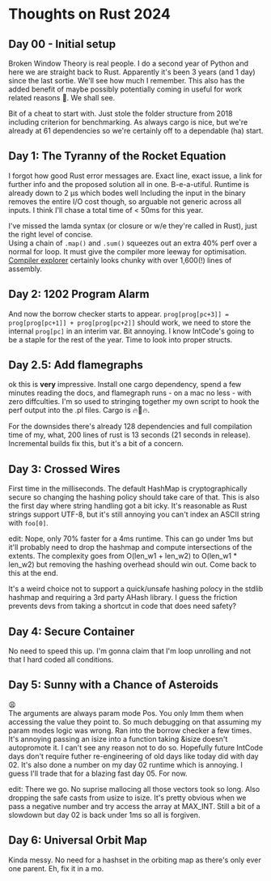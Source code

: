 # Thoughts on Rust 2024

## Day 00 - Initial setup
Broken Window Theory is real people. I do a second year of Python and here we are straight back to Rust. Apparently it's been 3 years (and 1 day) since the last sortie. We'll see how much I remember. This also has the added benefit of maybe possibly potentially coming in useful for work related reasons 👀. We shall see.

Bit of a cheat to start with. Just stole the folder structure from 2018 including criterion for benchmarking. As always cargo is nice, but we're already at 61 dependencies so we're certainly off to a dependable (ha) start.

## Day 1: The Tyranny of the Rocket Equation
I forgot how good Rust error messages are. Exact line, exact issue, a link for further info and the proposed solution all in one. B-e-a-utiful. Runtime is already down to 2 µs which bodes well Including the input in the binary removes the entire I/O cost though, so arguable not generic across all inputs. I think I'll chase a total time of < 50ms for this year.  

I've missed the lamda syntax (or closure or w/e they're called in Rust), just the right level of concise.  
Using a chain of `.map()` and `.sum()` squeezes out an extra 40% perf over a normal for loop. It must give the compiler more leeway for optimisation. [Compiler explorer](https://godbolt.org/#g:!((g:!((g:!((h:codeEditor,i:(filename:'1',fontScale:14,fontUsePx:'0',j:1,lang:rust,selection:(endColumn:5,endLineNumber:12,positionColumn:5,positionLineNumber:12,selectionStartColumn:5,selectionStartLineNumber:12,startColumn:5,startLineNumber:12),source:'fn+fuel_cost(weight:+isize)+-%3E+isize+%7B%0A++++weight+/+3+-+2%0A%7D%0A%0Afn+fuel_cost_rec(weight:+isize)+-%3E+isize+%7B%0A++++let+fuel_weight+%3D+weight+/+3+-+2%3B%0A++++if+fuel_weight+%3C%3D+0+%7B+0+%7D+else+%7B+fuel_weight+%2B+fuel_cost_rec(fuel_weight)+%7D%0A%7D%0A%0A%23%5Bmust_use%5D%0Apub+fn+run(input:+%26str)+-%3E+(isize,+isize)+%7B%0A++++input%0A++++++++.lines()%0A++++++++.map(%7Cx%7C+x.parse::%3Cisize%3E().unwrap())%0A++++++++.map(%7Cw%7C+(fuel_cost(w),+fuel_cost_rec(w)))%0A++++++++.fold((0,+0),+%7Cl,+r%7C+(l.0+%2B+r.0,+l.1+%2B+r.1))%0A%7D%0A'),l:'5',n:'0',o:'Rust+source+%231',t:'0')),k:50,l:'4',n:'0',o:'',s:0,t:'0'),(g:!((h:compiler,i:(compiler:r1830,filters:(b:'0',binary:'1',binaryObject:'1',commentOnly:'0',debugCalls:'1',demangle:'0',directives:'0',execute:'1',intel:'0',libraryCode:'0',trim:'1',verboseDemangling:'0'),flagsViewOpen:'1',fontScale:14,fontUsePx:'0',j:1,lang:rust,libs:!(),options:'',overrides:!(),selection:(endColumn:1,endLineNumber:1,positionColumn:1,positionLineNumber:1,selectionStartColumn:1,selectionStartLineNumber:1,startColumn:1,startLineNumber:1),source:1),l:'5',n:'0',o:'+rustc+1.83.0+(Editor+%231)',t:'0')),k:50,l:'4',n:'0',o:'',s:0,t:'0')),l:'2',n:'0',o:'',t:'0')),version:4) certainly looks chunky with over 1,600(!) lines of assembly.

## Day 2: 1202 Program Alarm
And now the borrow checker starts to appear. `prog[prog[pc+3]] = prog[prog[pc+1]] + prog[prog[pc+2]]` should work, we need to store the internal `prog[pc]` in an interim var. Bit annoying. I know IntCode's going to be a staple for the rest of the year. Time to look into proper structs.

## Day 2.5: Add flamegraphs
ok this is **very** impressive. Install one cargo dependency, spend a few minutes reading the docs, and flamegraph runs - on a mac no less - with zero diffculties. I'm so used to stringing together my own script to hook the perf output into the .pl files. Cargo is 🔥💯🔥.  

For the downsides there's already 128 dependencies and full compilation time of my, what, 200 lines of rust is 13 seconds (21 seconds in release). Incremental builds fix this, but it's a bit of a concern.

## Day 3: Crossed Wires
First time in the milliseconds. The default HashMap is cryptographically secure so changing the hashing policy should take care of that. This is also the first day where string handling got a bit icky. It's reasonable as Rust strings support UTF-8, but it's still annoying you can't index an ASCII string with `foo[0]`.  

edit: Nope, only 70% faster for a 4ms runtime. This can go under 1ms but it'll probably need to drop the hashmap and compute intersections of the extents. The complexity goes from O(len_w1 + len_w2) to O(len_w1 * len_w2) but removing the hashing overhead should win out. Come back to this at the end.  

It's a weird choice not to support a quick/unsafe hashing polocy in the stdlib hashmap and requiring a 3rd party AHash library. I guess the friction prevents devs from taking a shortcut in code that does need safety? 

## Day 4: Secure Container
No need to speed this up. I'm gonna claim that I'm loop unrolling and not that I hard coded all conditions.

## Day 5: Sunny with a Chance of Asteroids
😩  
The arguments are always param mode Pos. You only Imm them when accessing the value they point to. So much debugging on that assuming my param modes logic was wrong.
Ran into the borrow checker a few times. It's annoying passing an isize into a function taking &isize doesn't autopromote it. I can't see any reason not to do so. Hopefully future IntCode days don't require futher re-engineering of old days like today did with day 02. It's also done a number on my day 02 runtime which is annoying. I guess I'll trade that for a blazing fast day 05. For now.

edit: There we go. No suprise mallocing all those vectors took so long. Also dropping the safe casts from usize to isize. It's pretty obvious when we pass a negative number and try access the array at MAX_INT. Still a bit of a slowdown but day 02 is back under 1ms so all is forgiven.

## Day 6: Universal Orbit Map
Kinda messy. No need for a hashset in the orbiting map as there's only ever one parent. Eh, fix it in a mo.